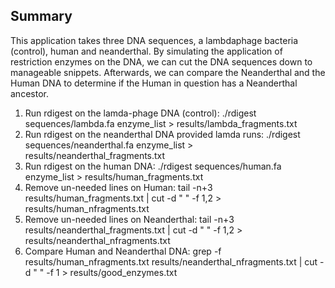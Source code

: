 ## Summary
This application takes three DNA sequences, a lambdaphage bacteria (control), human and neanderthal. 
By simulating the application of restriction enzymes on the DNA, we can cut the DNA sequences down to manageable snippets. Afterwards, we can compare the Neanderthal and the Human DNA to determine if the Human in question has a Neanderthal ancestor. 

1. Run rdigest on the lamda-phage DNA (control): ./rdigest sequences/lambda.fa enzyme_list > results/lambda_fragments.txt
2. Run rdigest on the neanderthal DNA provided lamda runs: ./rdigest sequences/neanderthal.fa enzyme_list > results/neanderthal_fragments.txt
3. Run rdigest on the human DNA: ./rdigest sequences/human.fa enzyme_list > results/human_fragments.txt
4. Remove un-needed lines on Human: tail -n+3 results/human_fragments.txt | cut -d "	" -f 1,2 > results/human_nfragments.txt
5. Remove un-needed lines on Neanderthal: tail -n+3 results/neanderthal_fragments.txt | cut -d "	" -f 1,2 > results/neanderthal_nfragments.txt
6. Compare Human and Neanderthal DNA: grep -f results/human_nfragments.txt results/neanderthal_nfragments.txt | cut -d "	" -f 1 > results/good_enzymes.txt
